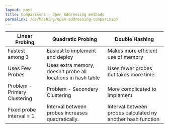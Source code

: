 ```yaml
---
layout: post
title: Comparisons - Open Addressing methods
permalink: /ds/hashing/open-addressing-comparision
---
```


|Linear Probing|Quadratic Probing|Double Hashing|
|---|---|---|
|Fastest among 3|Easiest to implement and deploy|Makes more efficient use of memory|
|Uses Few Probes|Uses extra memory, doesn't probe all locations in hash table|Uses fewer probes but takes more time.|
|Problem - Primary Clustering|Problem - Secondary Clustering|More complicated to implement|
|Fixed probe interval = 1|Interval between probes increases quadratically.|Interval between probes calculated ny another hash function|